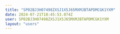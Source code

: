 ```yaml
---
title: "SP02BJ3H07498ZXSJ1X5J65MXMJBTAPDMCGK1YXM"
date: 2024-07-21T18:45:53.074Z
user: SP02BJ3H07498ZXSJ1X5J65MXMJBTAPDMCGK1YXM
layout: "users"
---
```

    